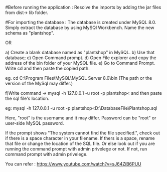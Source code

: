 #Before running the application :
Resolve the imports by adding the jar files from dist-> lib folder.


#For importing the database :
The database is created under MySQL 8.0. Simply extract the database by using MySQl Workbench. Name the new schema as "plantshop".

OR

a) Create a blank database named as "plantshop" in MySQL. b) Use that database; c) Open Command prompt. d) Open File explorer and copy the address of the bin folder of your MySQL file. e) Go to Command Prompt. Write cd and then paste the copied path.

eg. cd C:\Program Files\MySQL\MySQL Server 8.0\bin (The path or the version of the MySql may differ.)

f)Write command ->
mysql -h 127.0.0.1 -u root -p plantshop< and then paste the sql file's location.

eg: mysql -h 127.0.0.1 -u root -p plantshop<D:\DatabaseFile\Plantshop.sql

Here, "root" is the username and it may differ. Password can be "root" or user-side MySQL password.

If the prompt shows "The system cannot find the file specified.", check out if there is a space character in your filename. If thers is a space, rename that file or change the location of the SQL file. Or else look out if you are running the command prompt with admin privelege or not. If not, run command prompt with admin privelege.

You can refer : https://www.youtube.com/watch?v=sJ64ZiB6PUU
